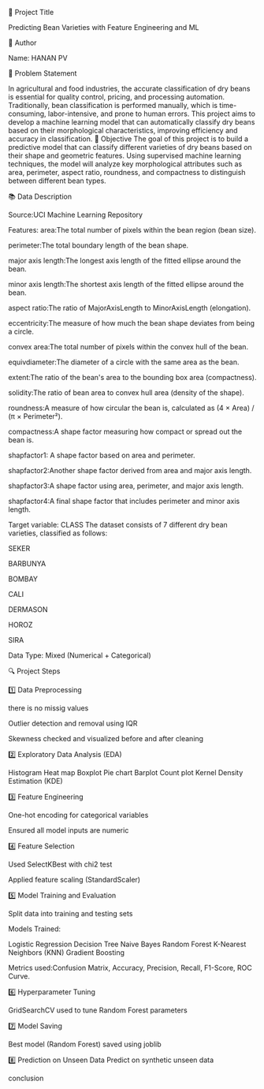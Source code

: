 📌 Project Title

Predicting Bean Varieties with Feature Engineering and ML

👤 Author

Name: HANAN PV

🧠 Problem Statement

In agricultural and food industries, the accurate classification of dry beans is essential for quality control, pricing, and processing automation. Traditionally, bean classification is performed manually, which is time-consuming, labor-intensive, and prone to human errors. This project aims to develop a machine learning model that can automatically classify dry beans based on their morphological characteristics, improving efficiency and accuracy in classification.
🎯 Objective
The goal of this project is to build a predictive model that can classify different varieties of dry beans based on their shape and geometric features. Using supervised machine learning techniques, the model will analyze key morphological attributes such as area, perimeter, aspect ratio, roundness, and compactness to distinguish between different bean types.


📚 Data Description

Source:UCI Machine Learning Repository

Features:
area:The total number of pixels within the bean region (bean size).

perimeter:The total boundary length of the bean shape.

major axis length:The longest axis length of the fitted ellipse around the bean.

minor axis length:The shortest axis length of the fitted ellipse around the bean.

aspect ratio:The ratio of MajorAxisLength to MinorAxisLength (elongation).

eccentricity:The measure of how much the bean shape deviates from being a circle.

convex area:The total number of pixels within the convex hull of the bean.

equivdiameter:The diameter of a circle with the same area as the bean.

extent:The ratio of the bean's area to the bounding box area (compactness).

solidity:The ratio of bean area to convex hull area (density of the shape).

roundness:A measure of how circular the bean is, calculated as (4 × Area) / (π × Perimeter²).

compactness:A shape factor measuring how compact or spread out the bean is.

shapfactor1: A shape factor based on area and perimeter.

shapfactor2:Another shape factor derived from area and major axis length.

shapfactor3:A shape factor using area, perimeter, and major axis length.

shapfactor4:A final shape factor that includes perimeter and minor axis length.

Target variable: CLASS
The dataset consists of 7 different dry bean varieties, classified as follows:

SEKER

BARBUNYA

BOMBAY

CALI

DERMASON

HOROZ

SIRA

Data Type: Mixed (Numerical + Categorical)

🔍 Project Steps

1️⃣ Data Preprocessing

there is no missig values

Outlier detection and removal using IQR

Skewness checked and visualized before and after cleaning

2️⃣ Exploratory Data Analysis (EDA)

Histogram
Heat map
Boxplot
Pie chart
Barplot
Count plot
Kernel Density Estimation (KDE)

3️⃣ Feature Engineering

One-hot encoding for categorical variables 

Ensured all model inputs are numeric

4️⃣ Feature Selection

Used SelectKBest with chi2 test

Applied feature scaling (StandardScaler)

5️⃣ Model Training and Evaluation

Split data into training and testing sets

Models Trained:

Logistic Regression 
Decision Tree
Naive Bayes
Random Forest 
K-Nearest Neighbors (KNN) 
Gradient Boosting 

Metrics used:Confusion Matrix, Accuracy, Precision, Recall, F1-Score, ROC Curve.

6️⃣ Hyperparameter Tuning

GridSearchCV used to tune Random Forest parameters

7️⃣ Model Saving

Best model (Random Forest) saved using joblib

8️⃣ Prediction on Unseen Data
Predict on synthetic unseen data

conclusion


